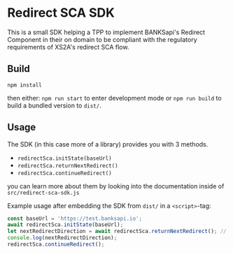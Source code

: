 # Redirect SCA SDK
This is a small SDK helping a TPP to implement BANKSapi's Redirect Component in their on domain to
be compliant with the regulatory requirements of XS2A's redirect SCA flow.

## Build
```
npm install
```
then either:
`npm run start` to enter development mode
or 
`npm run build` to build a bundled version to `dist/`.

## Usage
The SDK (in this case more of a library) provides you with 3 methods.
* `redirectSca.initState(baseUrl)`
* `redirectSca.returnNextRedirect()`
* `redirectSca.continueRedirect()`

you can learn more about them by looking into the documentation inside of `src/redirect-sca-sdk.js`

Example usage after embedding the SDK from `dist/` in a `<script>`-tag:
```js
const baseUrl = 'https://test.banksapi.io';
await redirectSca.initState(baseUrl);
let nextRedirectDirection = await redirectSca.returnNextRedirect(); // CUSTOMER or PROVIDER
console.log(nextRedirectDirection);
redirectSca.continueRedirect();
```